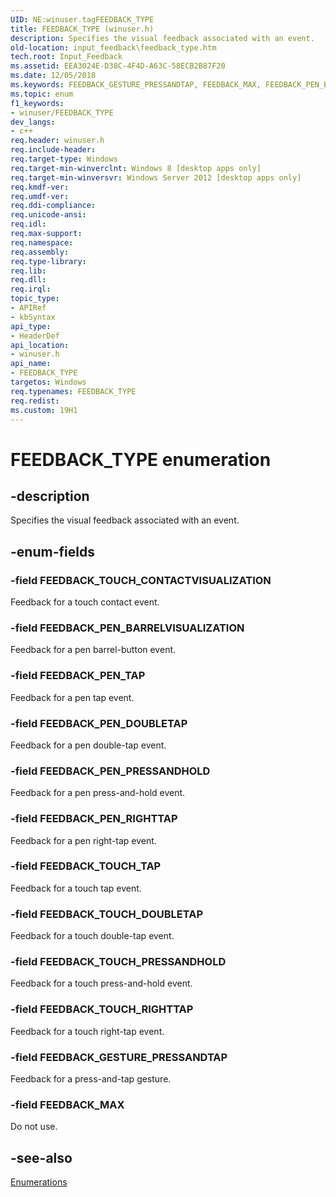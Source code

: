 ```yaml
---
UID: NE:winuser.tagFEEDBACK_TYPE
title: FEEDBACK_TYPE (winuser.h)
description: Specifies the visual feedback associated with an event.
old-location: input_feedback\feedback_type.htm
tech.root: Input_Feedback
ms.assetid: EEA3024E-D38C-4F4D-A63C-58ECB2B87F20
ms.date: 12/05/2018
ms.keywords: FEEDBACK_GESTURE_PRESSANDTAP, FEEDBACK_MAX, FEEDBACK_PEN_BARRELVISUALIZATION, FEEDBACK_PEN_DOUBLETAP, FEEDBACK_PEN_PRESSANDHOLD, FEEDBACK_PEN_RIGHTTAP, FEEDBACK_PEN_TAP, FEEDBACK_TOUCH_CONTACTVISUALIZATION, FEEDBACK_TOUCH_DOUBLETAP, FEEDBACK_TOUCH_PRESSANDHOLD, FEEDBACK_TOUCH_RIGHTTAP, FEEDBACK_TOUCH_TAP, FEEDBACK_TYPE, FEEDBACK_TYPE enumeration, input_feedback.feedback_type, inputfeedbackui.feedback_type_, winuser/FEEDBACK_GESTURE_PRESSANDTAP, winuser/FEEDBACK_MAX, winuser/FEEDBACK_PEN_BARRELVISUALIZATION, winuser/FEEDBACK_PEN_DOUBLETAP, winuser/FEEDBACK_PEN_PRESSANDHOLD, winuser/FEEDBACK_PEN_RIGHTTAP, winuser/FEEDBACK_PEN_TAP, winuser/FEEDBACK_TOUCH_CONTACTVISUALIZATION, winuser/FEEDBACK_TOUCH_DOUBLETAP, winuser/FEEDBACK_TOUCH_PRESSANDHOLD, winuser/FEEDBACK_TOUCH_RIGHTTAP, winuser/FEEDBACK_TOUCH_TAP, winuser/FEEDBACK_TYPE
ms.topic: enum
f1_keywords:
- winuser/FEEDBACK_TYPE
dev_langs:
- c++
req.header: winuser.h
req.include-header: 
req.target-type: Windows
req.target-min-winverclnt: Windows 8 [desktop apps only]
req.target-min-winversvr: Windows Server 2012 [desktop apps only]
req.kmdf-ver: 
req.umdf-ver: 
req.ddi-compliance: 
req.unicode-ansi: 
req.idl: 
req.max-support: 
req.namespace: 
req.assembly: 
req.type-library: 
req.lib: 
req.dll: 
req.irql: 
topic_type:
- APIRef
- kbSyntax
api_type:
- HeaderDef
api_location:
- winuser.h
api_name:
- FEEDBACK_TYPE
targetos: Windows
req.typenames: FEEDBACK_TYPE
req.redist: 
ms.custom: 19H1
---
```


# FEEDBACK_TYPE enumeration


## -description


Specifies  the visual feedback associated with an event.


## -enum-fields




### -field FEEDBACK_TOUCH_CONTACTVISUALIZATION

Feedback for a touch contact event.


### -field FEEDBACK_PEN_BARRELVISUALIZATION

Feedback for a pen barrel-button event.


### -field FEEDBACK_PEN_TAP

Feedback for a pen tap event.


### -field FEEDBACK_PEN_DOUBLETAP

Feedback for a pen double-tap event.


### -field FEEDBACK_PEN_PRESSANDHOLD

Feedback for a pen press-and-hold event.


### -field FEEDBACK_PEN_RIGHTTAP

Feedback for a pen right-tap event.


### -field FEEDBACK_TOUCH_TAP

Feedback for a touch tap event.


### -field FEEDBACK_TOUCH_DOUBLETAP

Feedback for a touch double-tap event.


### -field FEEDBACK_TOUCH_PRESSANDHOLD

Feedback for a touch press-and-hold event.


### -field FEEDBACK_TOUCH_RIGHTTAP

Feedback for a touch right-tap event.


### -field FEEDBACK_GESTURE_PRESSANDTAP

Feedback for a press-and-tap gesture.


### -field FEEDBACK_MAX

Do not use.


## -see-also




<a href="https://docs.microsoft.com/previous-versions/windows/desktop/input_feedback/enumerations">Enumerations</a>
 

 


